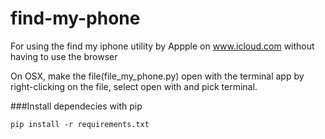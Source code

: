 # find-my-phone
For using the find my iphone utility by Appple on www.icloud.com without having to use the browser

On OSX, make the file(file_my_phone.py) open with the terminal app by right-clicking on the file, select open with and pick terminal. 


###Install dependecies with pip
```
pip install -r requirements.txt
```
